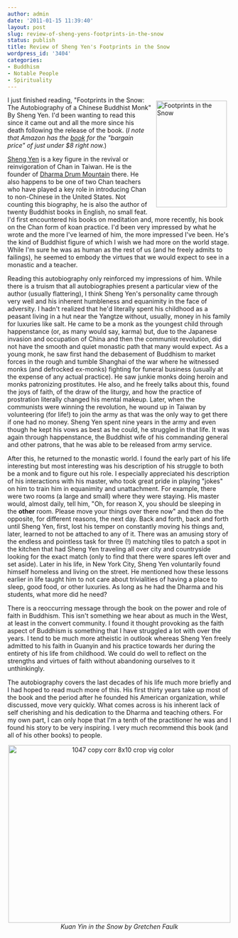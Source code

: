 ```yaml
---
author: admin
date: '2011-01-15 11:39:40'
layout: post
slug: review-of-sheng-yens-footprints-in-the-snow
status: publish
title: Review of Sheng Yen's Footprints in the Snow
wordpress_id: '3404'
categories:
- Buddhism
- Notable People
- Spirituality
---
```

<a href="http://www.flickr.com/photos/albill/5357782484/" title="Footprints in the Snow by albill, on Flickr"><img align="right" hspace="10" vspace="10" src="https://farm6.static.flickr.com/5007/5357782484_1545ed53f1_m.jpg" width="159" height="240" alt="Footprints in the Snow" /></a>
I just finished reading, "Footprints in the Snow: The Autobiography of a Chinese Buddhist Monk" By Sheng Yen. I'd been wanting to read this since it came out and all the more since his death following the release of the book. (<em>I note that Amazon has the <a href="http://www.amazon.com/Footprints-Snow-Autobiography-Chinese-Buddhist/dp/B003JTHRT6/">book</a> for the "bargain price" of just under $8 right now.</em>)

<a href="http://en.wikipedia.org/wiki/Sheng-yen">Sheng Yen</a> is a key figure in the revival or reinvigoration of Chan in Taiwan. He is the founder of <a href="http://en.wikipedia.org/wiki/Dharma_Drum_Mountain">Dharma Drum Mountain</a> there. He also happens to be one of two Chan teachers who have played a key role in introducing Chan to non-Chinese in the United States. Not counting this biography, he is also the author of twenty Buddhist books in English, no small feat. I'd first encountered his books on meditation and, more recently, his book on the Chan form of koan practice. I'd been very impressed by what he wrote and the more I've learned of him, the more impressed I've been. He's the kind of Buddhist figure of which I wish we had more on the world stage. While I'm sure he was as human as the rest of us (and he freely admits to failings), he seemed to embody the virtues that we would expect to see in a monastic and a teacher.

Reading this autobiography only reinforced my impressions of him. While there is a truism that all autobiographies present a particular view of the author (usually flattering), I think Sheng Yen's personality came through very well and his inherent humbleness and equanimity in the face of adversity. I hadn't realized that he'd literally spent his childhood as a peasant living in a hut near the Yangtze without, usually, money in his family for luxuries like salt. He came to be a monk as the youngest child through happenstance (or, as many would say, karma) but, due to the Japanese invasion and occupation of China and then the communist revolution, did not have the smooth and quiet monastic path that many would expect. As a young monk, he saw first hand the debasement of Buddhism to market forces in the rough and tumble Shanghai of the war where he witnessed monks (and defrocked ex-monks) fighting for funeral business (usually at the expense of any actual practice). He saw junkie monks doing heroin and monks patronizing prostitutes. He also, and he freely talks about this, found the joys of faith, of the draw of the liturgy, and how the practice of prostration literally changed his mental makeup. Later, when the communists were winning the revolution, he wound up in Taiwan by volunteering (for life!) to join the army as that was the only way to get there if one had no money. Sheng Yen spent nine years in the army and even though he kept his vows as best as he could, he struggled in that life. It was again through happenstance, the Buddhist wife of his commanding general and other patrons, that he was able to be released from army service.

After this, he returned to the monastic world. I found the early part of his life interesting but most interesting was his description of his struggle to both be a monk and to figure out his role. I especially appreciated his description of his interactions with his master, who took great pride in playing "jokes" on him to train him in equanimity and unattachment. For example, there were two rooms (a large and small) where they were staying. His master would, almost daily, tell him, "Oh, for reason X, you should be sleeping in the <strong>other</strong> room. Please move your things over there now" and then do the opposite, for different reasons, the next day. Back and forth, back and forth until Sheng Yen, first, lost his temper on constantly moving his things and, later, learned to not be attached to any of it. There was an amusing story of the endless and pointless task for three (!) matching tiles to patch a spot in the kitchen that had Sheng Yen traveling all over city and countryside looking for the exact match (only to find that there were spares left over and set aside). Later in his life, in New York City, Sheng Yen voluntarily found himself homeless and living on the street. He mentioned how these lessons earlier in life taught him to not care about trivialities of having a place to sleep, good food, or other luxuries. As long as he had the Dharma and his students, what more did he need?

There is a reoccurring message through the book on the power and role of faith in Buddhism. This isn't something we hear about as much in the West, at least in the convert community. I found it thought provoking as the faith aspect of Buddhism is something that I have struggled a lot with over the years. I tend to be much more atheistic in outlook whereas Sheng Yen freely admitted to his faith in Guanyin and his practice towards her during the entirety of his life from childhood. We could do well to reflect on the strengths and virtues of faith without abandoning ourselves to it unthinkingly.

The autobiography covers the last decades of his life much more briefly and I had hoped to read much more of this. His first thirty years take up most of the book and the period after he founded his American organization, while discussed, move very quickly. What comes across is his inherent lack of self cherishing and his dedication to the Dharma and teaching others. For my own part, I can only hope that I'm a tenth of the practitioner he was and I found his story to be very inspiring. I very much recommend this book (and all of his other books) to people. 

<p style="text-align: center"><a href="http://www.flickr.com/photos/56715271@N00/5318759581/" title="1047 copy corr 8x10 crop vig color by dragonladyslc, on Flickr"><img src="https://farm6.static.flickr.com/5127/5318759581_31613ce755.jpg" width="500" border="0" height="400" alt="1047 copy corr 8x10 crop vig color" /></a><br><em>Kuan Yin in the Snow by Gretchen Faulk</em></p>
